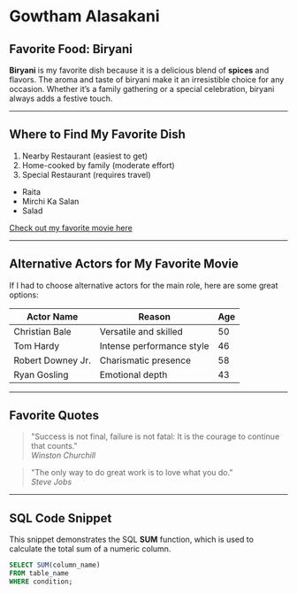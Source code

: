 # Gowtham Alasakani

## Favorite Food: Biryani

**Biryani** is my favorite dish because it is a delicious blend of **spices** and flavors. 
The aroma and taste of biryani make it an irresistible choice for any occasion. 
Whether it’s a family gathering or a special celebration, biryani always adds a festive touch.

---

## Where to Find My Favorite Dish

1. Nearby Restaurant (easiest to get)
2. Home-cooked by family (moderate effort)
3. Special Restaurant (requires travel)

- Raita
- Mirchi Ka Salan
- Salad

[Check out my favorite movie here](MyMovie.md)



---

## Alternative Actors for My Favorite Movie

If I had to choose alternative actors for the main role, here are some great options:

| Actor Name       | Reason                   | Age |
|-----------------|--------------------------|-----|
| Christian Bale  | Versatile and skilled     | 50  |
| Tom Hardy       | Intense performance style | 46  |
| Robert Downey Jr.| Charismatic presence      | 58  |
| Ryan Gosling    | Emotional depth           | 43  |


---

## Favorite Quotes

> "Success is not final, failure is not fatal: It is the courage to continue that counts."  
> *Winston Churchill*

> "The only way to do great work is to love what you do."  
> *Steve Jobs*


---

## SQL Code Snippet

This snippet demonstrates the SQL **SUM** function, which is used to calculate the total sum of a numeric column.

```sql
SELECT SUM(column_name)
FROM table_name
WHERE condition;
